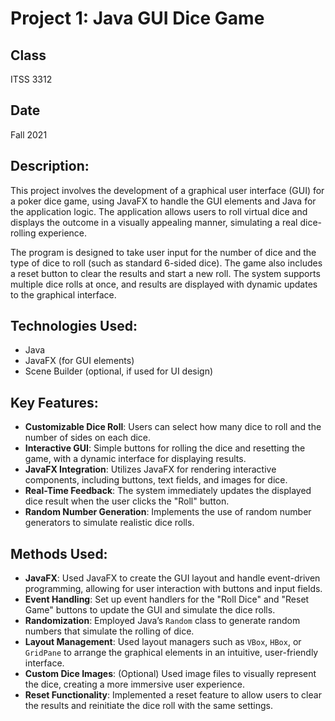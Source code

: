 # Project 1: Java GUI Dice Game

## Class  
ITSS 3312  

## Date  
Fall 2021

## Description:  
This project involves the development of a graphical user interface (GUI) for a poker dice game, using JavaFX to handle the GUI elements and Java for the application logic. The application allows users to roll virtual dice and displays the outcome in a visually appealing manner, simulating a real dice-rolling experience. 

The program is designed to take user input for the number of dice and the type of dice to roll (such as standard 6-sided dice). The game also includes a reset button to clear the results and start a new roll. The system supports multiple dice rolls at once, and results are displayed with dynamic updates to the graphical interface.

## Technologies Used:  
- Java  
- JavaFX (for GUI elements)  
- Scene Builder (optional, if used for UI design)  

## Key Features:  
- **Customizable Dice Roll**: Users can select how many dice to roll and the number of sides on each dice.
- **Interactive GUI**: Simple buttons for rolling the dice and resetting the game, with a dynamic interface for displaying results.
- **JavaFX Integration**: Utilizes JavaFX for rendering interactive components, including buttons, text fields, and images for dice.
- **Real-Time Feedback**: The system immediately updates the displayed dice result when the user clicks the "Roll" button.
- **Random Number Generation**: Implements the use of random number generators to simulate realistic dice rolls.

## Methods Used:  
- **JavaFX**: Used JavaFX to create the GUI layout and handle event-driven programming, allowing for user interaction with buttons and input fields.
- **Event Handling**: Set up event handlers for the "Roll Dice" and "Reset Game" buttons to update the GUI and simulate the dice rolls.
- **Randomization**: Employed Java’s `Random` class to generate random numbers that simulate the rolling of dice.
- **Layout Management**: Used layout managers such as `VBox`, `HBox`, or `GridPane` to arrange the graphical elements in an intuitive, user-friendly interface.
- **Custom Dice Images**: (Optional) Used image files to visually represent the dice, creating a more immersive user experience.
- **Reset Functionality**: Implemented a reset feature to allow users to clear the results and reinitiate the dice roll with the same settings.

